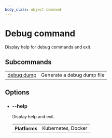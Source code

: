```yaml
---
body_class: object command
---
```


# Debug command

<section>

Display help for debug commands and exit.

</section>

<section>

## Subcommands

| | |
|-|-|
| [debug dump](debug-dump.html) | Generate a debug dump file |

</section>

<section>

## Options

- <h3 id="help">--help <span class="attribute-info"></span></h3>

  Display help and exit.

  <table class="fields"><tr><th>Platforms</th><td>Kubernetes, Docker</td></table>

</section>
